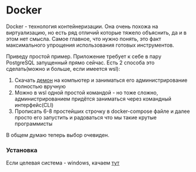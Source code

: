 # Docker

Docker - технология контейнеризации. 
Она очень похожа на виртуализацию, но есть ряд отличий которые тяжело объяснить, да и в этом нет смысла.
Самое главное, что нужно понять, это факт максимального упрощения использования готовых инструментов.

Приведу простой пример. Приложение требует к себе в пару PostgreSQL запущенный прямо сейчас. Есть 2 способа это сделать(можно и больше, если имеется wsl):

1. Скачать [демон](https://ru.wikipedia.org/wiki/%D0%94%D0%B5%D0%BC%D0%BE%D0%BD_(%D0%BF%D1%80%D0%BE%D0%B3%D1%80%D0%B0%D0%BC%D0%BC%D0%B0)) на компьютер и заниматься его администрирование полностью вручную
2. Можно в wsl одной простой командой - но тоже сложно, администрированием придётся заниматься через командный интерфейс(CLI)
3. Прописать 6-8 простейших строчку в docker-compose файле и далее просто его запустить и радоваться что мы такие крутые программисты

В общем думаю теперь выбор очевиден.

### Установка

Если целевая система - windows, качаем [тут](https://www.docker.com/products/docker-desktop/)